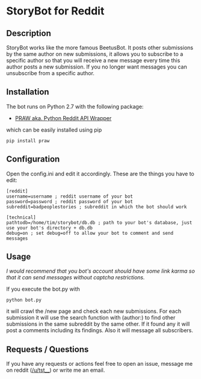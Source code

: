 # StoryBot for Reddit

## Description

StoryBot works like the more famous BeetusBot. It posts other submissions by the same author on new submissions,
 it allows you to subscribe to a specific author so that you will receive a new message every time this author posts a new submission. If you no longer want messages you can unsubscribe from a specific author.

## Installation

The bot runs on Python 2.7 with the following package:

* [PRAW aka. Python Reddit API Wrapper](https://github.com/praw-dev/praw)

which can be easily installed using pip

    pip install praw


## Configuration

Open the config.ini and edit it accordingly. These are the things you have to edit:

    [reddit]
    username=username ; reddit username of your bot
    password=password ; reddit password of your bot
    subreddit=badpeoplestories ; subreddit in which the bot should work

    [technical]
    pathtodb=/home/tim/storybot/db.db ; path to your bot's database, just use your bot's directory + db.db
    debug=on ; set debug=off to allow your bot to comment and send messages

## Usage

*I would recommend that you bot's account should have some link karma so that it can send messages without captcha restrictions.*

If you execute the bot.py with

    python bot.py

it will crawl the /new page and check each new submissions. For each submission it will use the search function with (author:) to find other submissions in the same subreddit by the same other. If it found any it will post a comments including its findings. Also it will message all subscribers. 

## Requests / Questions

If you have any requests or actions feel free to open an issue, message me on reddit ([/u/tst__](http://www.reddit.com/message/compose/?to=tst__)) or write me an email.

